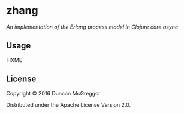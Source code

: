 # zhang

*An implementation of the Erlang process model in Clojure core.async*

## Usage

FIXME

## License

Copyright © 2016 Duncan McGreggor

Distributed under the Apache License Version 2.0.

